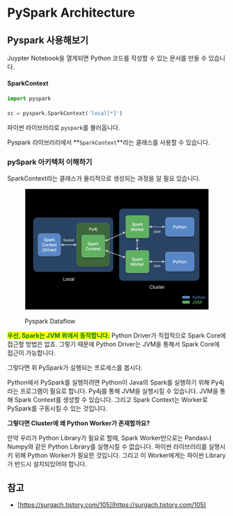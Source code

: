 # PySpark Architecture

## &#x20;Pyspark 사용해보기

Juypter Notebook을 열게되면 Python 코드를 작성할 수 있는 문서를 만들 수 있습니다.

#### SparkContext

```python
import pyspark

sc = pyspark.SparkContext('local[*]')
```

파이썬 라이브러리로 `pyspark`를 불러옵니다.&#x20;

Pyspark 라이브러리에서 **`SparkContext`**라는 클래스를 사용할 수 있습니다. &#x20;



### pySpark 아키텍처 이해하기

SparkContext라는 클래스가 물리적으로 생성되는 과정을 알 필요 있습니다.&#x20;

<figure><img src="../../.gitbook/assets/image (3) (1).png" alt="" width="563"><figcaption><p>Pyspark Dataflow</p></figcaption></figure>

<mark style="color:green;">**우선, Spark는 JVM 위에서 동작합니다.**</mark> Python Driver가 직접적으로 Spark Core에 접근할 방법은 없죠. 그렇기 때문에 Python Driver는 JVM을 통해서 Spark Core에 접근이 가능합니다.

그렇다면 위 PySpark가 실행되는 프로세스를 봅시다.

Python에서 PySpark를 실행하려면 Python이 Java의 Spark를 실행하기 위해 Py4j라는 프로그램이 필요로 합니다. Py4j를 통해 JVM을 실행시킬 수 있습니다. JVM을 통해 Spark Context를 생성할 수 있습니다. 그리고 Spark Context는 Worker로 PySpark를 구동시킬 수 있는 것입니다.&#x20;

**그렇다면 Cluster에 왜 Python Worker가 존재할까요?**

만약 우리가 Python Library가 필요로 할때, Spark Worker만으로는 Pandas나 Numpy와 같은 Python Library를 실행시킬 수 없습니다. 파이썬 라이브러리를 실행시키 위해 Python Worker가 필요한 것입니다. 그리고 이 Worker에게는 파이썬 Library가 반드시 설치되있어야 합니다.

###



## 참고

* [https://surgach.tistory.com/105](https://surgach.tistory.com/105)
